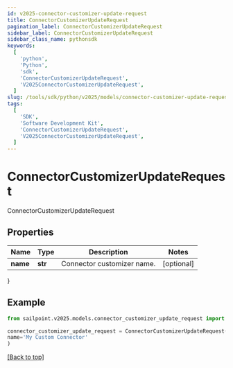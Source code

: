 ```yaml
---
id: v2025-connector-customizer-update-request
title: ConnectorCustomizerUpdateRequest
pagination_label: ConnectorCustomizerUpdateRequest
sidebar_label: ConnectorCustomizerUpdateRequest
sidebar_class_name: pythonsdk
keywords:
  [
    'python',
    'Python',
    'sdk',
    'ConnectorCustomizerUpdateRequest',
    'V2025ConnectorCustomizerUpdateRequest',
  ]
slug: /tools/sdk/python/v2025/models/connector-customizer-update-request
tags:
  [
    'SDK',
    'Software Development Kit',
    'ConnectorCustomizerUpdateRequest',
    'V2025ConnectorCustomizerUpdateRequest',
  ]
---
```


# ConnectorCustomizerUpdateRequest

ConnectorCustomizerUpdateRequest

## Properties

| Name     | Type    | Description                | Notes      |
| -------- | ------- | -------------------------- | ---------- |
| **name** | **str** | Connector customizer name. | [optional] |

}

## Example

```python
from sailpoint.v2025.models.connector_customizer_update_request import ConnectorCustomizerUpdateRequest

connector_customizer_update_request = ConnectorCustomizerUpdateRequest(
name='My Custom Connector'
)

```

[[Back to top]](#)
